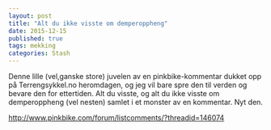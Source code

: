 ```yaml
---
layout: post
title: "Alt du ikke visste om demperoppheng"
date: 2015-12-15
published: true
tags: mekking
categories: Stash 
---
```


Denne lille (vel,ganske store) juvelen av en pinkbike-kommentar dukket opp på Terrengsykkel.no heromdagen, og jeg vil bare spre den til verden og bevare den for ettertiden. Alt du visste, og alt du ikke visste om demperoppheng (vel nesten) samlet i et monster av en kommentar. Nyt den. 

<a href="http://www.pinkbike.com/forum/listcomments/?threadid=146074">http://www.pinkbike.com/forum/listcomments/?threadid=146074</a>

